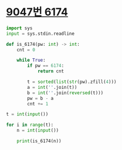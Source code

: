 # [9047번 6174](https://www.acmicpc.net/problem/9047)

```python
import sys
input = sys.stdin.readline

def is_6174(pw: int) -> int:
    cnt = 0

    while True:
        if pw == 6174:
            return cnt

        t = sorted(list(str(pw).zfill(4)))
        a = int(''.join(t))
        b = int(''.join(reversed(t)))
        pw = b - a
        cnt += 1

t = int(input())

for i in range(t):
    n = int(input())

    print(is_6174(n))
```
